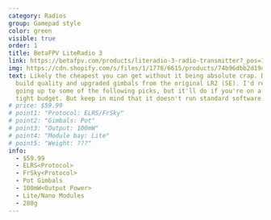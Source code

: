 ```yaml
---
category: Radios
group: Gamepad style
color: green
visible: true
order: 1
title: BetaFPV LiteRadio 3
link: https://betafpv.com/products/literadio-3-radio-transmitter?_pos=1&_sid=ad54ec93f&_ss=r
img: https://cdn.shopify.com/s/files/1/1778/6615/products/74b96dbb2d19db9758ba306fc55ad040_782bbbfb-376a-42ec-abbf-b51517d6c67c_720x.jpg?v=1641875809
text: Likely the cheapest you can get without it being absolute crap. Decent
  build quality and upgraded gimbals from the original LR2 (SE). I'd recommend
  going up to some of the following picks, but it'll do if you're on a very
  tight budget. But keep in mind that it doesn't run standard software
# price: $59.99
# point1: "Protocol: ELRS/FrSky"
# point2: "Gimbals: Pot"
# point3: "Output: 100mW"
# point4: "Module bay: Lite"
# point5: "Weight: ???"
info:
  - $59.99
  - ELRS<Protocol>
  - FrSky<Protocol>
  - Pot Gimbals
  - 100mW<Output Power>
  - Lite/Nano Modules
  - 280g
---
```

